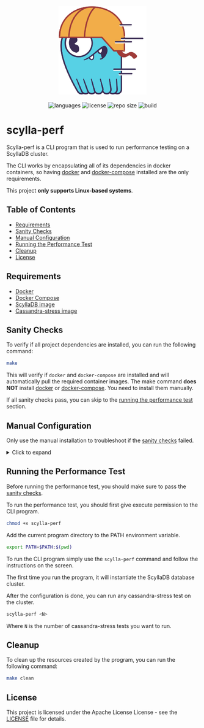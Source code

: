 <div align="center">
  <img src=".github/assets/image.png" width="230px" />
</div>
<br/>
<div align="center">
  <img src="https://img.shields.io/github/languages/count/vcwild/scylla-perf?color=%234466fb&style=flat-square" alt="languages" />
  <img src="https://img.shields.io/github/license/vcwild/scylla-perf?color=%234466fb&style=flat-square" alt="license" />
  <img src="https://img.shields.io/github/repo-size/vcwild/scylla-perf?color=%234466fb&style=flat-square" alt="repo size" />
  <img src="https://img.shields.io/github/actions/workflow/status/vcwild/scylla-perf/build.yml?branch=main&style=flat-square&color=%234466fb" alt="build" />
</div>

# scylla-perf

Scylla-perf is a CLI program that is used to run performance testing on a ScyllaDB cluster.

The CLI works by encapsulating all of its dependencies in docker containers, so having [docker](https://docs.docker.com/engine/install/) and [docker-compose](https://docs.docker.com/compose/install/) installed are the only requirements.

This project **only supports Linux-based systems**.

## Table of Contents

- [Requirements](#requirements)
- [Sanity Checks](#sanity-checks)
- [Manual Configuration](#manual-configuration)
- [Running the Performance Test](#running-the-performance-test)
- [Cleanup](#cleanup)
- [License](#license)

## Requirements

- [Docker](https://docs.docker.com/engine/install/)
- [Docker Compose](https://docs.docker.com/compose/install/)
- [ScyllaDB image](https://hub.docker.com/r/scylladb/scylla/)
- [Cassandra-stress image](https://hub.docker.com/r/scylladb/cassandra-stress)

## Sanity Checks

To verify if all project dependencies are installed, you can run the following command:

```bash
make
```

This will verify if `docker` and `docker-compose` are installed and will automatically pull the required container images.
The make command **does NOT** install [docker](https://docs.docker.com/engine/install/) or [docker-compose](https://docs.docker.com/compose/install/). You need to install them manually.

If all sanity checks pass, you can skip to the [running the performance test](#running-the-performance-test) section.

## Manual Configuration

Only use the manual installation to troubleshoot if the [sanity checks](#sanity-checks) failed.

<details close>
<summary>Click to expand</summary>

### Deploying a ScyllaDB cluster

To deploy a single node ScyllaDB cluster, you can use the following command:

```bash
docker-compose up -d
```

This will create a scylla service using the scylladb/scylla image. The service will be named `some-scylla` and will be running in the background.

You can check the logs by running:

```bash
docker logs some-scylla | tail
```

### Finding the host IP

The host machine IP address is required to run the cassandra-stress test.

To find the IP address of the host machine, you can run the following command:

```bash
export HOST_IP=$(docker exec -it some-scylla nodetool status | grep -oE "\b([0-9]{1,3}\.){3}[0-9]{1,3}\b")
```

This will use the node tool to get the status of the scylla node and extract the IP address of the host machine by capturing the IP address from the output.

### Running a Cassandra-stress

To run cassandra-stress sanity test, you can use the following command:

```bash
docker run --rm -it --network=host scylladb/cassandra-stress 'cassandra-stress write duration=10s -rate threads=10 -node $HOST_IP'
```

This will run a write test with 1000 operations on the host machine. We'll be using the host network to connect to the scylla container because it's already exposed to the host machine.

If these steps are successful, you can proceed to run the performance test.

</details>

## Running the Performance Test

Before running the performance test, you should make sure to pass the [sanity checks](#sanity-checks).

To run the performance test, you should first give execute permission to the CLI program.

```bash
chmod +x scylla-perf
```

Add the current program directory to the PATH environment variable.

```bash
export PATH=$PATH:$(pwd)
```

To run the CLI program simply use the `scylla-perf` command and follow the instructions on the screen.

The first time you run the program, it will instantiate the ScyllaDB database cluster.

After the configuration is done, you can run any cassandra-stress test on the cluster.

```bash
scylla-perf <N>
```

Where `N` is the number of cassandra-stress tests you want to run.

## Cleanup

To clean up the resources created by the program, you can run the following command:

```bash
make clean
```

## License

This project is licensed under the Apache License License - see the [LICENSE](LICENSE) file for details.
